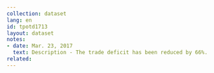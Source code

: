 ```yaml
---
collection: dataset
lang: en
id: tpotd1713
layout: dataset
notes: 
- date: Mar. 23, 2017
  text: Description - The trade deficit has been reduced by 66%.
related:
---
```


